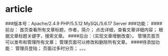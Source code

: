 # article
###版本号：Apache/2.4.9  PHP/5.5.12 MySQL/5.6.17 Server
###功能：
####前台：
        首页查看所有文章标题，作者，简介；
        点击详细，查看文章详细内容；
        根据文章标题关键字，搜索文章。
####后台：（实现文章增删改查）。
        管理员首页可以发布和管理所有文章；
        管理页面可以修改和删除所有文章。
####待添加功能：
        管理员登陆；
        页面过多时分页；
        。。。
        
